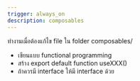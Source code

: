 ```yaml
---
trigger: always_on
description: composables
---
```


ทำงานเมื่อต้องแก้ไข file ใน folder composables/

- เขียนแบบ functional programming 
- สร้าง export default function useXXX()
- ถ้าควรมี interface ให้มี interface ด้วย
